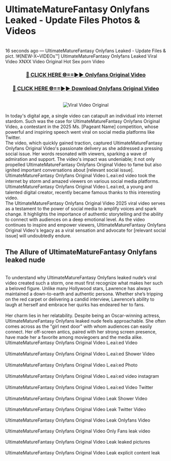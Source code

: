 # UltimateMatureFantasy Onlyfans Leaked - Update Files Photos & Videos 
<br>
16 seconds ago — UltimateMatureFantasy Onlyfans Leaked - Update Files & pict. !#[NEW-X~VIDEOs™] UltimateMatureFantasy Onlyfans Leaked Viral Video XNXX Video Original Hot Sex porn Video
<br>
<div align="center">
<h3><a href="http://freeplayer.one?title=UltimateMatureFantasy&ref=25OR" rel="nofollow">🔴 CLICK HERE 🌐==►► Onlyfans Original Video</a></h3>
<h3><a href="http://freeplayer.one?title=UltimateMatureFantasy&ref=25OR" rel="nofollow">🔴 CLICK HERE 🌐==►► Download Onlyfans Original Video</a></h3>
<br>
<a href="http://freeplayer.one?title=UltimateMatureFantasy&ref=25OR" rel="nofollow" data-target="animated-image.originalLink"><img src="https://i.ibb.co.com/xMMVF88/686577567.gif" alt="Viral Video Original" style="max-width: 100%; display: inline-block;" data-target="animated-image.originalImage"></a>
</div>
<br>
In today's digital age, a single video can catapult an individual into internet stardom. Such was the case for UltimateMatureFantasy Onlyfans Original Video, a contestant in the 2025 Ms. [Pageant Name] competition, whose powerful and inspiring speech went viral on social media platforms like Twitter.
<br>
The video, which quickly gained traction, captured UltimateMatureFantasy Onlyfans Original Video's passionate delivery as she addressed a pressing social issue. Her words resonated with viewers, sparking a wave of admiration and support. The video's impact was undeniable; it not only propelled UltimateMatureFantasy Onlyfans Original Video to fame but also ignited important conversations about [relevant social issue].
<br>
UltimateMatureFantasy Onlyfans Original Video L.ea𝚔ed video took the internet by storm and amazed viewers on various social media platforms. UltimateMatureFantasy Onlyfans Original Video L.ea𝚔ed, a young and talented digital creator, recently became famous thanks to this interesting video.
<br>
The UltimateMatureFantasy Onlyfans Original Video 2025 viral video serves as a testament to the power of social media to amplify voices and spark change. It highlights the importance of authentic storytelling and the ability to connect with audiences on a deep emotional level. As the video continues to inspire and empower viewers, UltimateMatureFantasy Onlyfans Original Video's legacy as a viral sensation and advocate for [relevant social issue] will undoubtedly endure.
<br>
<h2>The Allure of UltimateMatureFantasy Onlyfans leaked nude</h2>
<br>
To understand why UltimateMatureFantasy Onlyfans leaked nude’s viral video created such a storm, one must first recognize what makes her such a beloved figure. Unlike many Hollywood stars, Lawrence has always maintained a down-to-earth and authentic persona. Whether she’s tripping on the red carpet or delivering a candid interview, Lawrence’s ability to laugh at herself and embrace her quirks has endeared her to fans.
<br><br>
Her charm lies in her relatability. Despite being an Oscar-winning actress, UltimateMatureFantasy Onlyfans leaked nude feels approachable. She often comes across as the "girl next door" with whom audiences can easily connect. Her off-screen antics, paired with her strong screen presence, have made her a favorite among moviegoers and the media alike.
<br>
UltimateMatureFantasy Onlyfans Original Video L.ea𝚔ed Video
<br><br>
UltimateMatureFantasy Onlyfans Original Video L.ea𝚔ed Shower Video
<br><br>
UltimateMatureFantasy Onlyfans Original Video L.ea𝚔ed Photo
<br><br>
UltimateMatureFantasy Onlyfans Original Video L.ea𝚔ed video instagram
<br><br>
UltimateMatureFantasy Onlyfans Original Video L.ea𝚔ed Video Twitter
<br><br>
UltimateMatureFantasy Onlyfans Original Video Leak Shower Video
<br><br>
UltimateMatureFantasy Onlyfans Original Video Leak Twitter Video
<br><br>
UltimateMatureFantasy Onlyfans Original Video Leak Onlyfans Video
<br><br>
UltimateMatureFantasy Onlyfans Original Video Only Fans leak video
<br><br>
UltimateMatureFantasy Onlyfans Original Video Leak leaked pictures
<br><br>
UltimateMatureFantasy Onlyfans Original Video Leak explicit content leak